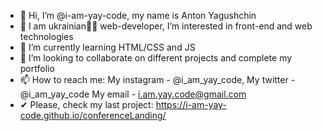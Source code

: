 - 👋 Hi, I’m @i-am-yay-code, my name is Anton Yagushchin
- 👀 I am ukrainian💙💛 web-developer, I’m interested in front-end and web technologies 
- 🌱 I’m currently learning HTML/CSS and JS
- 💞️ I’m looking to collaborate on different projects and complete my portfolio
- 📫 How to reach me:
    My instagram - @i_am_yay_code,
    My twitter - @i_am_yay_code
    My email - i.am.yay.code@gmail.com
- ✔ Please, check my last project: https://i-am-yay-code.github.io/conferenceLanding/
<!---
i-am-yay-code/i-am-yay-code is a ✨ special ✨ repository because its `README.md` (this file) appears on your GitHub profile.
You can click the Preview link to take a look at your changes.
--->
